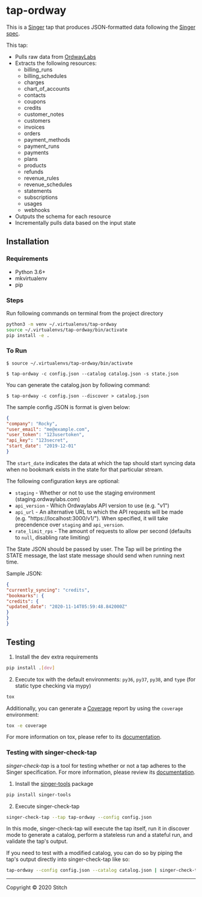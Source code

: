 # tap-ordway

This is a [Singer](https://singer.io) tap that produces JSON-formatted data
following the [Singer
spec](https://github.com/singer-io/getting-started/blob/master/SPEC.md).

This tap:

- Pulls raw data from [OrdwayLabs](https://www.ordwaylabs.com/)
- Extracts the following resources:
  - billing_runs
  - billing_schedules
  - charges
  - chart_of_accounts
  - contacts
  - coupons
  - credits
  - customer_notes
  - customers
  - invoices
  - orders
  - payment_methods
  - payment_runs
  - payments
  - plans
  - products
  - refunds
  - revenue_rules
  - revenue_schedules
  - statements
  - subscriptions
  - usages
  - webhooks
- Outputs the schema for each resource
- Incrementally pulls data based on the input state

## Installation
### Requirements
- Python 3.6+
- mkvirtualenv
- pip

### Steps
Run following commands on terminal from the project directory
```bash
python3 -m venv ~/.virtualenvs/tap-ordway
source ~/.virtualenvs/tap-ordway/bin/activate
pip install -e .
```

### To Run
`$ source ~/.virtualenvs/tap-ordway/bin/activate`

`$ tap-ordway -c config.json --catalog catalog.json -s state.json`


You can generate the catalog.json by following command:

`$ tap-ordway -c config.json --discover > catalog.json`

The sample config JSON is format is given below:
```json
{
"company": "Rocky",
"user_email": "me@example.com",
"user_token": "123usertoken",
"api_key": "123secret",
"start_date": "2019-12-01"
}
```

The `start_date` indicates the data at which the tap should start syncing data when no bookmark exists in the state for that particular stream.

The following configuration keys are optional:
- `staging` - Whether or not to use the staging environment (staging.ordwaylabs.com)
- `api_version` - Which Ordwaylabs API version to use (e.g. "v1")
- `api_url` - An alternative URL to which the API requests will be made (e.g. "https://localhost:3000/v1/"). When specified, it will take precendence over `staging` and `api_version`.
- `rate_limit_rps` - The amount of requests to allow per second (defaults to `null`, disabling rate limiting)

The State JSON should be passed by user.
The Tap will be printing the STATE message, the last state message should send when running next time.

Sample JSON:

```json
{
"currently_syncing": "credits",
"bookmarks": {
"credits": {
"updated_date": "2020-11-14T05:59:48.842000Z"
}
}
}
```

## Testing
1. Install the dev extra requirements
```bash
pip install .[dev]
```
2. Execute tox with the default environments: `py36`, `py37`, `py38`, and `type` (for static type checking via mypy)
```bash
tox
```

Additionally, you can generate a [Coverage](https://coverage.readthedocs.io/en/coverage-5.3/]) report by using the `coverage` environment:
```bash
tox -e coverage
```

For more information on tox, please refer to its [documentation](https://tox.readthedocs.io/en/latest/index.html).

### Testing with singer-check-tap

*singer-check-tap* is a tool for testing whether or not a tap adheres to the Singer specification. For more information, please review its [documentation](https://github.com/singer-io/singer-tools#singer-check-tap).

1. Install the [singer-tools](https://github.com/singer-io/singer-tools) package
```bash
pip install singer-tools
```
2. Execute singer-check-tap

```bash
singer-check-tap --tap tap-ordway --config config.json
```

In this mode, singer-check-tap will execute the tap itself, run it in discover mode to generate a catalog, perform a stateless run and a stateful run, and validate the tap's output.

If you need to test with a modified catalog, you can do so by piping the tap's output directly into singer-check-tap like so:

```bash
tap-ordway --config config.json --catalog catalog.json | singer-check-tap
```

---

Copyright &copy; 2020 Stitch
